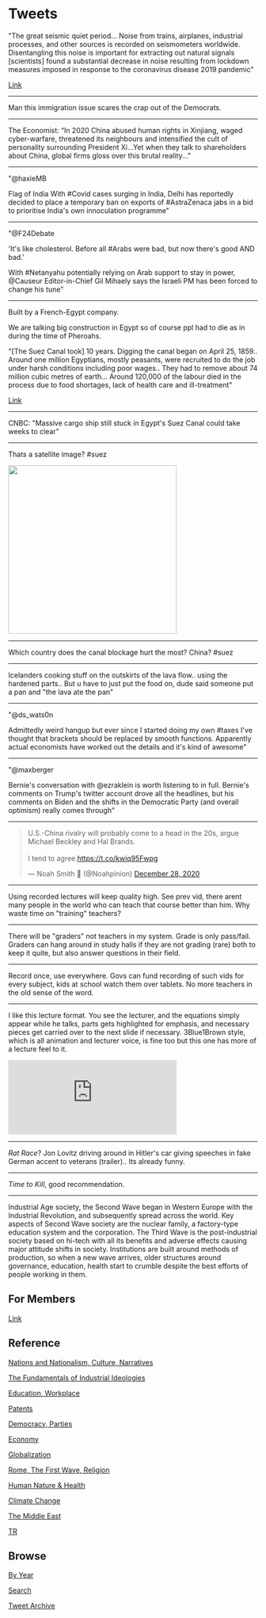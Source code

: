 # Tweets

"The great seismic quiet period... Noise from trains, airplanes,
industrial processes, and other sources is recorded on seismometers
worldwide. Disentangling this noise is important for extracting out
natural signals [scientists] found a substantial decrease in noise
resulting from lockdown measures imposed in response to the
coronavirus disease 2019 pandemic"

[Link](https://science.sciencemag.org/content/369/6509/1338)

---

Man this immigration issue scares the crap out of the Democrats. 

---

The Economist: “In 2020 China abused human rights in Xinjiang, waged
cyber-warfare, threatened its neighbours and intensified the cult of
personality surrounding President Xi...Yet when they talk to
shareholders about China, global firms gloss over this brutal
reality..."

---

"@haxieMB

Flag of India With #Covid cases surging in India, Delhi has reportedly
decided to place a temporary ban on exports of #AstraZenaca jabs in a
bid to prioritise India's own innoculation programme"

---

"@F24Debate

'It's like cholesterol. Before all #Arabs were bad, but now there's
good AND bad.'

With #Netanyahu potentially relying on Arab support to stay in power,
@Causeur Editor-in-Chief Gil Mihaely says the Israeli PM has been
forced to change his tune"

---

Built by a French-Egypt company.

We are talking big construction in Egypt so of course ppl had to die
as in during the time of Pheroahs.

"[The Suez Canal took] 10 years. Digging the canal began on April 25,
1859.. Around one million Egyptians, mostly peasants, were recruited
to do the job under harsh conditions including poor wages.. They had
to remove about 74 million cubic metres of earth... Around 120,000 of
the labour died in the process due to food shortages, lack of health
care and ill-treatment"

[Link](https://www.hellenicshippingnews.com/150-years-on-the-suez-canal-remains-main-gateway-for-global-trade/)

---

CNBC: "Massive cargo ship still stuck in Egypt's Suez Canal could take
weeks to clear"

---

Thats a satellite image? \#suez

<img width="340" src="https://pbs.twimg.com/media/ExVGnbcWgAEeoQ9?format=jpg&name=small"/>

---

Which country does the canal blockage hurt the most? China? \#suez

---

Icelanders cooking stuff on the outskirts of the lava flow.. using the
hardened parts.. But u have to just put the food on, dude said someone
put a pan and "the lava ate the pan"

---

"@ds_wats0n

Admittedly weird hangup but ever since I started doing my own #taxes
I've thought that brackets should be replaced by smooth
functions. Apparently actual economists have worked out the details
and it's kind of awesome"

---

"@maxberger

Bernie's conversation with @ezraklein is worth listening to in
full. Bernie's comments on Trump's twitter account drove all the
headlines, but his comments on Biden and the shifts in the Democratic
Party (and overall optimism) really comes through"

---

<blockquote class="twitter-tweet"><p lang="en" dir="ltr">U.S.-China rivalry will probably come to a head in the 20s, argue Michael Beckley and Hal Brands.<br><br>I tend to agree.<a href="https://t.co/kwiq95Fwpg">https://t.co/kwiq95Fwpg</a></p>&mdash; Noah Smith 🐇 (@Noahpinion) <a href="https://twitter.com/Noahpinion/status/1343678573907824641?ref_src=twsrc%5Etfw">December 28, 2020</a></blockquote> <script async src="https://platform.twitter.com/widgets.js" charset="utf-8"></script>

---

Using recorded lectures will keep quality high. See prev vid, there
arent many people in the world who can teach that course better than
him. Why waste time on "training" teachers?

---

There will be "graders" not teachers in my system. Grade is only
pass/fail. Graders can hang around in study halls if they are not
grading (rare) both to keep it quite, but also answer questions in
their field.

---

Record once, use everywhere. Govs can fund recording of such vids for
every subject, kids at school watch them over tablets. No more teachers
in the old sense of the word. 

---

I like this lecture format. You see the lecturer, and the equations
simply appear while he talks, parts gets highlighted for emphasis, and
necessary pieces get carried over to the next slide if
necessary. 3Blue1Brown style, which is all animation and lecturer
voice, is fine too but this one has more of a lecture feel to it.

<iframe width="340"  src="https://www.youtube.com/embed/sOdMdsD4YgU?start=69&end=114" title="YouTube video player" frameborder="0" allow="accelerometer; autoplay; clipboard-write; encrypted-media; gyroscope; picture-in-picture" allowfullscreen></iframe>

---

*Rat Race*? Jon Lovitz driving around in Hitler's car giving speeches in fake
German accent to veterans (trailer).. Its already funny.

---

*Time to Kill*, good recommendation.

---

Industrial Age society, the Second Wave began in Western Europe with
the Industrial Revolution, and subsequently spread across the
world. Key aspects of Second Wave society are the nuclear family, a
factory-type education system and the corporation. The Third Wave is
the post-industrial society based on hi-tech with all its benefits and
adverse effects causing major attitude shifts in society. Institutions
are built around methods of production, so when a new wave arrives,
older structures around governance, education, health start to crumble
despite the best efforts of people working in them.

## For Members

[Link](https://thirdwave-members.herokuapp.com)

## Reference

[Nations and Nationalism, Culture, Narratives](/2013/02/nations-and-nationalism.md)

[The Fundamentals of Industrial Ideologies](/2011/04/fundamentals-of-industrial-ideologies.md)

[Education, Workplace](2017/09/education-workplace.md)

[Patents](/2018/09/patents.md)

[Democracy, Parties](/2016/11/democracy.md)

[Economy](/2018/05/economy.md)

[Globalization](/2018/09/globalization.md)

[Rome, The First Wave, Religion](/2017/12/rome.md)

[Human Nature & Health](/2020/07/human-nature.md)

[Climate Change](/2018/12/climate.md)

[The Middle East](/2019/07/middleeast.md)

[TR](../tr)

## Browse

[By Year](years.md)

[Search](search.html)

[Tweet Archive](/tweets/README.md)


